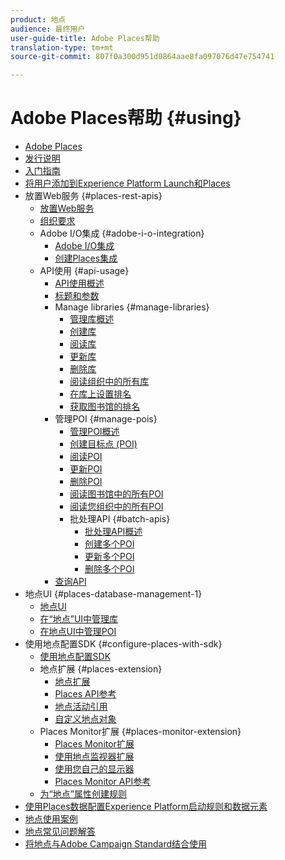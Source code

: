 ```yaml
---
product: 地点
audience: 最终用户
user-guide-title: Adobe Places帮助
translation-type: tm+mt
source-git-commit: 807f0a300d951d0864aae8fa097076d47e754741

---
```



# Adobe Places帮助 {#using}

+ [Adobe Places](home.md)
+ [发行说明](release-notes.md)
+ [入门指南](getting-started.md)
+ [将用户添加到Experience Platform Launch和Places](adding-a-user-to-places.md)
+ 放置Web服务 {#places-rest-apis}
   + [放置Web服务](places-rest-apis/places-web-services.md)
   + [组织要求](places-rest-apis/organizational-requirements.md)
   + Adobe I/O集成 {#adobe-i-o-integration}
      + [Adobe I/O集成](places-rest-apis/adobe-i-o-integration/adobe-i-o-integration.md)
      + [创建Places集成](places-rest-apis/adobe-i-o-integration/create-a-places-integration.md)
   + API使用 {#api-usage}
      + [API使用概述](places-rest-apis/api-usage/api-usage.md)
      + [标题和参数](places-rest-apis/api-usage/headers-and-parameters.md)
      + Manage libraries {#manage-libraries}
         + [管理库概述](places-rest-apis/api-usage/manage-libraries/manage-libraries.md)
         + [创建库](places-rest-apis/api-usage/manage-libraries/create-a-library.md)
         + [阅读库](places-rest-apis/api-usage/manage-libraries/read-a-library.md)
         + [更新库](places-rest-apis/api-usage/manage-libraries/update-a-library.md)
         + [删除库](places-rest-apis/api-usage/manage-libraries/delete-a-library.md)
         + [阅读组织中的所有库](places-rest-apis/api-usage/manage-libraries/read-all-libraries-in-your-organization.md)
         + [在库上设置排名](places-rest-apis/api-usage/manage-libraries/set-a-ran-on-your-libraries.md)
         + [获取图书馆的排名](places-rest-apis/api-usage/manage-libraries/get-a-librarys-rank.md)
      + 管理POI {#manage-pois}
         + [管理POI概述](places-rest-apis/api-usage/manage-pois/manage-pois.md)
         + [创建目标点 (POI)](places-rest-apis/api-usage/manage-pois/create-a-poi.md)
         + [阅读POI](places-rest-apis/api-usage/manage-pois/read-a-poi.md)
         + [更新POI](places-rest-apis/api-usage/manage-pois/update-a-poi.md)
         + [删除POI](places-rest-apis/api-usage/manage-pois/delete-a-poi.md)
         + [阅读图书馆中的所有POI](places-rest-apis/api-usage/manage-pois/read-all-pois-in-a-library.md)
         + [阅读您组织中的所有POI](places-rest-apis/api-usage/manage-pois/read-all-pois-in-your-organization.md)
         + 批处理API {#batch-apis}
            + [批处理API概述](places-rest-apis/api-usage/manage-pois/batch-apis/batch-apis.md)
            + [创建多个POI](places-rest-apis/api-usage/manage-pois/batch-apis/create-multiple-pois.md)
            + [更新多个POI](places-rest-apis/api-usage/manage-pois/batch-apis/update-multiple-pois.md)
            + [删除多个POI](places-rest-apis/api-usage/manage-pois/batch-apis/delete-multiple-pois.md)
      + [查询API](places-rest-apis/api-usage/query-apis.md)
+ 地点UI {#places-database-management-1}
   + [地点UI](places-database-management-1/places-database-management.md)
   + [在“地点”UI中管理库](places-database-management-1/manage-libraries-in-the-places-ui.md)
   + [在地点UI中管理POI](places-database-management-1/managing-pois-in-the-places-ui.md)
+ 使用地点配置SDK {#configure-places-with-sdk}
   + [使用地点配置SDK](configure-places-in-the-sdk/configure-places-in-the-sdk.md)
   + 地点扩展 {#places-extension}
      + [地点扩展](configure-places-in-the-sdk/places-extension/places-extension.md)
      + [Places API参考](configure-places-in-the-sdk/places-extension/places-api-reference.md)
      + [地点活动引用](configure-places-in-the-sdk/places-extension/places-event-ref.md)
      + [自定义地点对象](configure-places-in-the-sdk/places-extension/cust-places-objects.md)
   + Places Monitor扩展 {#places-monitor-extension}
      + [Places Monitor扩展](configure-places-in-the-sdk/places-monitor-extension/places-monitor-extension.md)
      + [使用地点监视器扩展](configure-places-in-the-sdk/places-monitor-extension/using-places-monitor-extension.md)
      + [使用您自己的显示器](configure-places-in-the-sdk/places-monitor-extension/using-your-own-monitor.md)
      + [Places Monitor API参考](configure-places-in-the-sdk/places-monitor-extension/places-monitor-api-reference.md)
   + [为“地点”属性创建规则](configure-places-in-the-sdk/create-rule-places-property.md)
+ [使用Places数据配置Experience Platform启动规则和数据元素](rules-data-elements-places-data.md)
+ [地点使用案例](places-use-cases.md)
+ [地点常见问题解答](places-faqs.md)
+ [将地点与Adobe Campaign Standard结合使用](using-places-with-acs.md)
